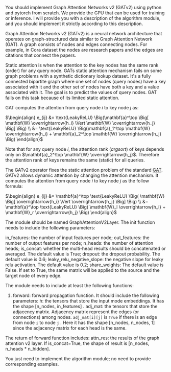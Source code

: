 You should implement Graph Attention Networks v2 (GATv2) using python and pytorch from scratch. We provide the GPU that can be used for training or inference.
I will provide you with a description of the algorithm module, and you should implement it strictly according to this description. 


Graph Attention Networks v2 (GATv2) is a neural network architecture that operates on graph-structured data similar to Graph Attention Network (GAT). A graph consists of nodes and edges connecting nodes. For example, in Cora dataset the nodes are research papers and the edges are citations that connect the papers.

Static attention is when the attention to the key nodes has the same rank (order) for any query node. GATs static attention mechanism fails on some graph problems with a synthetic dictionary lookup dataset. It's a fully connected bipartite graph where one set of nodes (query nodes) have a key associated with it and the other set of nodes have both a key and a value associated with it. The goal is to predict the values of query nodes. GAT fails on this task because of its limited static attention.

GAT computes the attention from query node $i$ to key node $j$ as:

$\begin{align}
e_{ij} &= \text{LeakyReLU} \Big(\mathbf{a}^\top \Big[
 \mathbf{W} \overrightarrow{h_i} \Vert  \mathbf{W} \overrightarrow{h_j}
\Big] \Big) \\
&=
\text{LeakyReLU} \Big(\mathbf{a}_1^\top  \mathbf{W} \overrightarrow{h_i} +
 \mathbf{a}_2^\top  \mathbf{W} \overrightarrow{h_j}
\Big)
\end{align}$

Note that for any query node $i$, the attention rank ($argsort$) of keys depends only on $\mathbf{a}_2^\top  \mathbf{W} \overrightarrow{h_j}$. Therefore the attention rank of keys remains the same (static) for all queries.

The GATv2 operator fixes the static attention problem of the standard [GAT](../gat/index.html).  GATv2 allows dynamic attention by changing the attention mechanism. It computes the attention from query node $i$ to key node $j$ as the follow formula:

$\begin{align}
e_{ij} &= \mathbf{a}^\top \text{LeakyReLU} \Big( \mathbf{W} \Big[
 \overrightarrow{h_i} \Vert  \overrightarrow{h_j}
\Big] \Big) \\
&= \mathbf{a}^\top \text{LeakyReLU} \Big(
\mathbf{W}_l \overrightarrow{h_i} +  \mathbf{W}_r \overrightarrow{h_j}
\Big)
\end{align}$

The module should be named GraphAttentionV2Layer.
The init function needs to include the following parameters:

in_features: the number of input features per node;
out_features: the number of output features per node;
n_heads: the number of attention heads;
is_concat: whether the multi-head results should be concatenated or averaged. The default value is True;
dropout: the dropout probability. The default value is 0.6;
leaky_relu_negative_slope: the negative slope for leaky relu activation. The default value is 0.2;
share_weights: The default value is False. If set to True, the same matrix will be applied to the source and the target node of every edge.

The module needs to include at least the following functions:

1. forward: forward propagation function. It should include the following parameters:
   h: the tensors that store the input mode embeddings. It has the shape [n_nodes, in_features] .
   adj_mat: the tensors that store the adjacency matrix. Adjacency matrix represent the edges (or connections) among nodes. `adj_mat[i][j]` is `True` if there is an edge from node `i` to node `j` . Here it has the shape [n_nodes, n_nodes, 1] since the adjacency matrix for each head is the same.

The return of forward function includes:
attn_res: the results of the graph attention v2 layer. If is_concat=True, the shape of result is [n_nodes, n_heads * n_hidden].

You just need to implement the algorithm module; no need to provide corresponding examples.